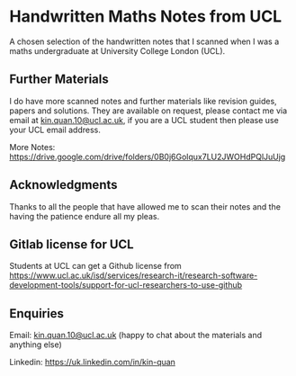 # Handwritten Maths Notes from UCL

A chosen selection of the handwritten notes that I scanned when I was a maths undergraduate at University College London (UCL).

## Further Materials

I do have more scanned notes and further materials like revision guides, papers and solutions. They are available on request, please contact me via email at kin.quan.10@ucl.ac.uk, if you are a UCL student then please use your UCL email address.

More Notes: https://drive.google.com/drive/folders/0B0j6Golqux7LU2JWOHdPQlJuUjg 

## Acknowledgments

Thanks to all the people that have allowed me to scan their notes and the having the patience endure all my pleas.

## Gitlab license for UCL

Students at UCL can get a Github license from https://www.ucl.ac.uk/isd/services/research-it/research-software-development-tools/support-for-ucl-researchers-to-use-github 

## Enquiries
Email: kin.quan.10@ucl.ac.uk (happy to chat about the materials and anything else)

Linkedin: https://uk.linkedin.com/in/kin-quan
